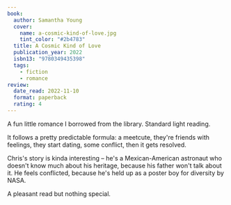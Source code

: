 ```yaml
---
book:
  author: Samantha Young
  cover:
    name: a-cosmic-kind-of-love.jpg
    tint_color: "#2b4783"
  title: A Cosmic Kind of Love
  publication_year: 2022
  isbn13: "9780349435398"
  tags:
    - fiction
    - romance
review:
  date_read: 2022-11-10
  format: paperback
  rating: 4
---
```


A fun little romance I borrowed from the library.
Standard light reading.

It follows a pretty predictable formula: a meetcute, they're friends with feelings, they start dating, some conflict, then it gets resolved.

Chris's story is kinda interesting – he's a Mexican-American astronaut who doesn't know much about his heritage, because his father won't talk about it.
He feels conflicted, because he's held up as a poster boy for diversity by NASA.

A pleasant read but nothing special.
